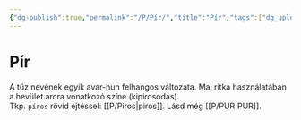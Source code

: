 ```yaml
---
{"dg-publish":true,"permalink":"/P/Pír/","title":"Pír","tags":["dg_uploaded"],"created":"2023-10-04T12:55","updated":"2023-10-25T02:06"}
---
```



# Pír

A tűz nevének egyik avar-hun felhangos változata. Mai ritka használatában a hevület arcra vonatkozó színe (kipirosodás).  
Tkp. `píros` rövid ejtéssel: [[P/Piros\|piros]]. Lásd még [[P/PUR\|PUR]].  